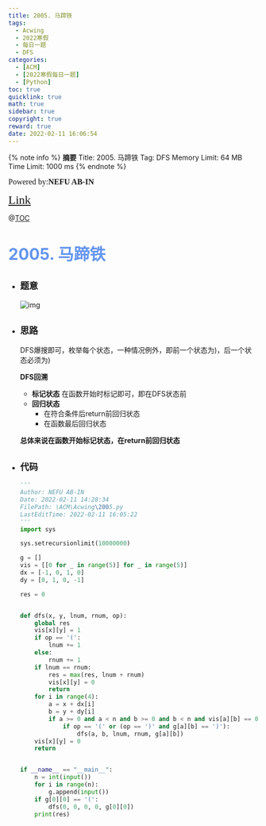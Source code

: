 ```yaml
---
title: 2005. 马蹄铁
tags:
  - Acwing
  - 2022寒假
  - 每日一题
  - DFS
categories:
  - [ACM]
  - [2022寒假每日一题]
  - [Python]
toc: true
quicklink: true
math: true
sidebar: true
copyright: true
reward: true
date: 2022-02-11 16:06:54
---
```



{% note info %}
**摘要**
Title: 2005. 马蹄铁
Tag: DFS
Memory Limit: 64 MB
Time Limit: 1000 ms
{% endnote %}
<!-- more -->

<font size=3 face=楷体>Powered by:**NEFU AB-IN**</font>

<font color=#FFA500 size=5 face=楷体>[Link](https://www.acwing.com/problem/content/description/2007/)</font>

@[TOC](文章目录)

# <font color=#6495ED size=6>2005. 马蹄铁</font>

* ## <font size=4 face=粗体>题意</font>

  ![img](https://oss.ab-in.cn/Pictures/2005.png)

* ## <font size=4 face=粗体>思路</font>

  DFS爆搜即可，枚举每个状态，一种情况例外，即前一个状态为$)$，后一个状态必须为$)$

  **DFS回溯**
  * **标记状态**
    在函数开始时标记即可，即在DFS状态前
  * **回归状态**
    * 在符合条件后return前回归状态
    * 在函数最后回归状态
  
  **总体来说在函数开始标记状态，在return前回归状态**

* ## <font size=4 face=粗体>代码</font>

  ```python
  '''
  Author: NEFU AB-IN
  Date: 2022-02-11 14:28:34
  FilePath: \ACM\Acwing\2005.py
  LastEditTime: 2022-02-11 16:05:22
  '''
  import sys

  sys.setrecursionlimit(10000000)

  g = []
  vis = [[0 for _ in range(5)] for _ in range(5)]
  dx = [-1, 0, 1, 0]
  dy = [0, 1, 0, -1]

  res = 0


  def dfs(x, y, lnum, rnum, op):
      global res
      vis[x][y] = 1
      if op == '(':
          lnum += 1
      else:
          rnum += 1
      if lnum == rnum:
          res = max(res, lnum + rnum)
          vis[x][y] = 0
          return
      for i in range(4):
          a = x + dx[i]
          b = y + dy[i]
          if a >= 0 and a < n and b >= 0 and b < n and vis[a][b] == 0:
              if op == '(' or (op == ')' and g[a][b] == ')'):
                  dfs(a, b, lnum, rnum, g[a][b])
      vis[x][y] = 0
      return


  if __name__ == "__main__":
      n = int(input())
      for i in range(n):
          g.append(input())
      if g[0][0] == '(':
          dfs(0, 0, 0, 0, g[0][0])
      print(res)
  ```